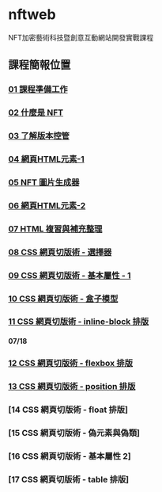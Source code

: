 # nftweb
NFT加密藝術科技暨創意互動網站開發實戰課程

## 課程簡報位置
### [01 課程準備工作](https://docs.google.com/presentation/d/14fz9UhCb0qH1zLi_gDDa4GGwd8SpVBwSi5K1w6Dn9J0/edit?usp=sharing/)
### [02 什麼是 NFT](https://docs.google.com/presentation/d/1ifN2WzfDZXgAg-JPSKP0BtYby-SuLIjuQ4HNqLK0D4M/edit?usp=sharing/)
### [03 了解版本控管](https://docs.google.com/presentation/d/1ZsHeq90WHfhKPU7UQtRuEHJ5Ki2OasdN_sQsnH2ksW8/edit?usp=sharing)
### [04 網頁HTML元素-1](https://docs.google.com/presentation/d/18pzZR-fdwWIT4jcTKu8ZEDW74nGnyHPYB0iMgoBAz2Y/edit?usp=sharing)
### [05 NFT 圖片生成器](https://docs.google.com/presentation/d/1pSrZotp-OfuTaT1qXz924HRJri9v9f8irPWWviljmYY/edit?usp=sharing)
### [06 網頁HTML元素-2](https://docs.google.com/presentation/d/1bLwdW21-zrWH-wClp_Zv7L-50yOZW9qcYSnSnFQpzRY/edit?usp=sharing)
### [07 HTML 複習與補充整理](https://docs.google.com/presentation/d/1o5x_c6O2VCfy5nCcgTZ3J2ENB8rDEC64eoRrMlyZp6Q/edit?usp=sharing)
### [08 CSS 網頁切版術 - 選擇器](https://docs.google.com/presentation/d/1WV4I01dOwo4WtSHU9mVYuyDjSXXcFm3WQ_Sg2aXBOBk/edit?usp=sharing)
### [09 CSS 網頁切版術 - 基本屬性 - 1](https://docs.google.com/presentation/d/1jiSiuaQnt0T3ZgGBdknHOjL7gsjFJBmRrVQnCSf_c34/edit?usp=sharing)
### [10 CSS 網頁切版術 - 盒子模型](https://docs.google.com/presentation/d/1pUDqmyLa5rRCVXAWNHM0JzShzH2P3G3EXq6bu4N-z2I/edit?usp=sharing)
### [11 CSS 網頁切版術 - inline-block 排版](https://docs.google.com/presentation/d/1GduIfOJjYjgBMvxN_jF9fMlIhqyWDm-0vXkQ5TSXvWU/edit?usp=sharing)
#### 07/18
### [12 CSS 網頁切版術 - flexbox 排版](https://docs.google.com/presentation/d/1F8FVTygulHEFEgsgtkd5CeXJXMGDpY0KvXYRvGXVd6Q/edit?usp=sharing)
### [13 CSS 網頁切版術 - position 排版](https://docs.google.com/presentation/d/1D87X_Cbypq4tddxPmfyZid0888R1yvf75FJRseOBvdM/edit?usp=sharing)
### [14 CSS 網頁切版術 - float 排版]
### [15 CSS 網頁切版術 - 偽元素與偽類]
### [16 CSS 網頁切版術 - 基本屬性 2]
### [17 CSS 網頁切版術 - table 排版]
<!--### [18 CSS 網頁切版術 - RWD 術式展開]
